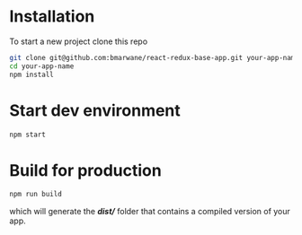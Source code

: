# Installation

To start a new project clone this repo

```bash
git clone git@github.com:bmarwane/react-redux-base-app.git your-app-name
cd your-app-name
npm install
```

# Start dev environment

```bash
npm start
```

# Build for production
```bash
npm run build
```
which will generate the ***dist/*** folder that contains a compiled version of your app.